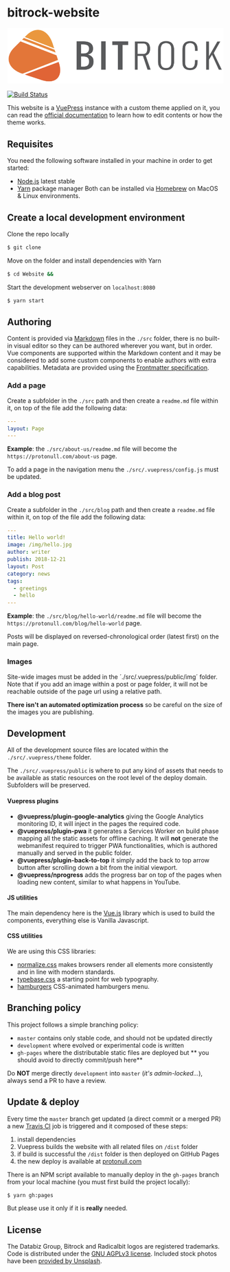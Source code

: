 # bitrock-website
![./src/.vuepress/public/BitrockLogo.svg](./src/.vuepress/public/BitrockLogo.svg)

[![Build Status](https://travis-ci.org/bitrockteam/bitrock-website.svg?branch=master)](https://travis-ci.org/bitrockteam/bitrock-website)

This website is a [VuePress](https://v1.vuepress.vuejs.org/) instance with a custom theme applied on it, you can read the [official documentation](https://v1.vuepress.vuejs.org/s) to learn how to edit contents or how the theme works.

## Requisites
You need the following software installed in your machine in order to get started:
* [Node.js](https://nodejs.org/en/) latest stable
* [Yarn](https://yarnpkg.com/en/) package manager
Both can be installed via [Homebrew](https://brew.sh/) on MacOS & Linux environments.

## Create a local development environment
Clone the repo locally
```bash
$ git clone 
```

Move on the folder and install dependencies with Yarn
```bash
$ cd Website && 
```

Start the development webserver on `localhost:8080`
```bash
$ yarn start
```

## Authoring
Content is provided via [Markdown](https://it.wikipedia.org/wiki/Markdown) files in the `./src` folder, there is no built-in visual editor so they can be authored wherever you want, but in order. Vue components are supported within the Markdown content and it may be considered to add some custom components to enable authors with extra capabilities. Metadata are provided using the [Frontmatter specification](https://v1.vuepress.vuejs.org/guide/markdown.html#front-matter).

### Add a page
Create a subfolder in the `./src` path and then create a `readme.md` file within it, on top of the file add the following data:

```yaml
---
layout: Page
---
```

**Example**: the `./src/about-us/readme.md` file will become the `https://protonull.com/about-us` page.

To add a page in the navigation menu the `./src/.vuepress/config.js` must be updated.

### Add a blog post
Create a subfolder in the `./src/blog` path and then create a `readme.md` file within it, on top of the file add the following data:

```yaml
---
title: Hello world!
image: /img/hello.jpg
author: writer
publish: 2018-12-21
layout: Post
category: news
tags:
  - greetings
  - hello
---
```

**Example**: the `./src/blog/hello-world/readme.md` file will become the `https://protonull.com/blog/hello-world` page.

Posts will be displayed on reversed-chronological order (latest first) on the main page.

### Images
Site-wide images must be added in the ´./src/.vuepress/public/img´ folder. Note that if you add an image within a post or page folder, it will not be reachable outside of the page url using a relative path.

**There isn't an automated optimization process** so be careful on the size of the images you are publishing.

<!-- ### Forestry -->

## Development
All of the development source files are located within the `./src/.vuepress/theme` folder.

The `./src/.vuepress/public` is where to put any kind of assets that needs to be available as static resources on the root level of the deploy domain. Subfolders will be preserved.

#### Vuepress plugins
* **@vuepress/plugin-google-analytics** giving the Google Analytics monitoring ID, it will inject in the pages the required code.
* **@vuepress/plugin-pwa** it generates a Services Worker on build phase mapping all the static assets for offline caching. It will **not** generate the webmanifest required to trigger PWA functionalities, which is authored manually and served in the public folder.
* **@vuepress/plugin-back-to-top** it simply add the back to top arrow button after scrolling down a bit from the initial viewport.
* **@vuepress/nprogress** adds the progress bar on top of the pages when loading new content, similar to what happens in YouTube.

#### JS utilities
The main dependency here is the [Vue.js](https://vuejs.org/) library which is used to build the components, everything else is Vanilla Javascript.

#### CSS utilities
We are using this CSS libraries:

* [normalize.css](https://necolas.github.io/normalize.css/) makes browsers render all elements more consistently and in line with modern standards.
* [typebase.css](https://github.com/devinhunt/typebase.css) a starting point for web typography.
* [hamburgers](https://jonsuh.com/hamburgers/) CSS-animated hamburgers menu.

## Branching policy
This project follows a simple branching policy:

* `master` contains only stable code, and should not be updated directly
* `development` where evolved or experimental code is written
* `gh-pages` where the distributable static files are deployed but ** you should avoid to directly commit/push here**

Do **NOT** merge directly `development` into `master` (*it's admin-locked...*), always send a PR to have a review.

## Update & deploy
Every time the `master` branch get updated (a direct commit or a merged PR) a new [Travis CI](https://travis-ci.org/) job is triggered and it composed of these steps:

1. install dependencies
2. Vuepress builds the website with all related files on `/dist` folder
3. if build is successful the `/dist` folder is then deployed on GitHub Pages
4. the new deploy is available at [protonull.com](https://protonull.com)

There is an NPM script available to manually deploy in the `gh-pages` branch from your local machine (you must first build the project locally):

```bash
$ yarn gh:pages
```

But please use it only if it is **really** needed.

## License
The Databiz Group, Bitrock and Radicalbit logos are registered trademarks.
Code is distributed under the [GNU AGPLv3 license](LICENSE).
Included stock photos have been [provided by Unsplash](https://unsplash.com/license).
